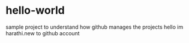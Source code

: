 # hello-world
sample project to understand how github manages the projects
hello im harathi.new to github account
